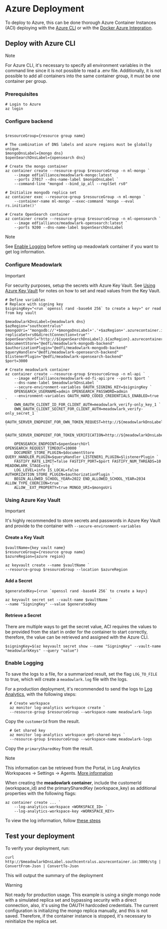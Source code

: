# Azure Deployment

To deploy to Azure, this can be done thorough Azure Container Instances (ACI)
deploying with the [Azure
CLI](https://learn.microsoft.com/en-us/cli/azure/install-azure-cli) or with the
[Docker Azure Integration](https://docs.docker.com/cloud/aci-integration/).

## Deploy with Azure CLI

> [!NOTE]
> For Azure CLI, it's necessary to specify all environment variables in the
> command line since it is not possible to read a .env file. Additionally, it is
> not possible to add all containers into the same container group, it must be one
> container per group.

### Prerequisites

```pwsh
# Login to Azure
az login
```

### Configure backend

```pwsh

$resourceGroup={resource group name}

# The combination of DNS labels and azure regions must be globally unique.
$mongoDnsLabel={mongo dns}
$openSearchDnsLabel={opensearch dns}

# Create the mongo container
az container create --resource-group $resourceGroup -n ml-mongo `
    --image edfialliance/meadowlark-mongo:latest `
    --ports 27017 --dns-name-label $mongoDnsLabel `
    --command-line "mongod --bind_ip_all --replSet rs0"

# Initialize mongodb replica set
az container exec --resource-group $resourceGroup -n ml-mongo `
    --container-name ml-mongo --exec-command 'mongo --eval rs.initiate()'

# Create OpenSearch container
az container create --resource-group $resourceGroup -n ml-opensearch `
    --image edfialliance/meadowlark-opensearch:latest `
    --ports 9200 --dns-name-label $openSearchDnsLabel

```

> [!NOTE]
> See [Enable Logging](#enable-logging) before setting up meadowlark
> container if you want to get log information.

### Configure Meadowlark

> [!IMPORTANT]
> For security purposes, setup the secrets with Azure Key Vault.
> See [Using Azure Key Vault](#using-azure-key-vault) for notes on how to set
> and read values from the Key Vault.

```pwsh
# Define variables
# Replace with signing key
$signingKey="<run `openssl rand -base64 256` to create a key>" or read from key vault

$meadowlarkDnsLabel={meadowlark dns}
$azRegion="southcentralus"
$mongoUri='"mongodb://'+$mongoDnsLabel+'.'+$azRegion+'.azurecontainer.io:27017/?replicaSet=rs0&directConnection=true"'
$openSearchUrl="http://${openSearchDnsLabel}.${azRegion}.azurecontainer.io:9200"
$documentStore="@edfi/meadowlark-mongodb-backend"
$authorizationPlugin="@edfi/meadowlark-mongodb-backend"
$queryHandler="@edfi/meadowlark-opensearch-backend"
$listenerPlugin="@edfi/meadowlark-opensearch-backend"
$port=3000

# Create meadowlark container
az container create --resource-group $resourceGroup -n ml-api `
    --image edfialliance/meadowlark-ed-fi-api:pre --ports $port `
    --dns-name-label $meadowlarkDnsLabel `
    --secure-environment-variables OAUTH_SIGNING_KEY=$signingKey `
    OPENSEARCH_USERNAME=admin OPENSEARCH_PASSWORD=admin `
    --environment-variables OAUTH_HARD_CODED_CREDENTIALS_ENABLED=true `
    OWN_OAUTH_CLIENT_ID_FOR_CLIENT_AUTH=meadowlark_verify-only_key_1 `
    OWN_OAUTH_CLIENT_SECRET_FOR_CLIENT_AUTH=meadowlark_verify-only_secret_1 `
    OAUTH_SERVER_ENDPOINT_FOR_OWN_TOKEN_REQUEST=http://${meadowlarkDnsLabel}.${azRegion}.azurecontainer.io:${port}/stg/oauth/token `
    OAUTH_SERVER_ENDPOINT_FOR_TOKEN_VERIFICATION=http://${meadowlarkDnsLabel}.${azRegion}.azurecontainer.io:${port}/stg/oauth/verify `
    OPENSEARCH_ENDPOINT=$openSearchUrl OPENSEARCH_REQUEST_TIMEOUT=10000 `
    DOCUMENT_STORE_PLUGIN=$documentStore QUERY_HANDLER_PLUGIN=$queryHandler LISTENER1_PLUGIN=$listenerPlugin `
    FASTIFY_RATE_LIMIT=false FASTIFY_PORT=$port FASTIFY_NUM_THREADS=10 MEADOWLARK_STAGE=stg `
    LOG_LEVEL=info IS_LOCAL=false AUTHORIZATION_STORE_PLUGIN=$authorizationPlugin `
    BEGIN_ALLOWED_SCHOOL_YEAR=2022 END_ALLOWED_SCHOOL_YEAR=2034 ALLOW_TYPE_COERCION=true `
    ALLOW__EXT_PROPERTY=true MONGO_URI=$mongoUri
```

### Using Azure Key Vault

> [!IMPORTANT]
> It's highly recommended to store secrets and passwords in Azure
> Key Vault and provide to the container with `--secure-environment-variables`

#### Create a Key Vault

```pwsh
$vaultName={key vault name}
$resourceGroup={resource group name}
$azureRegion={azure region}

az keyvault create --name $vaultName `
--resource-group $resourceGroup --location $azureRegion
```

#### Add a Secret

```pwsh
$generatedKey={<run `openssl rand -base64 256` to create a key>}

az keyvault secret set --vault-name $vaultName `
--name "SigningKey" --value $generatedKey
```

#### Retrieve a Secret

There are multiple ways to get the secret value, ACI requires the values to be
provided from the start in order for the container to start correctly,
therefore, the value can be retrieved and assigned with the Azure CLI.

```pwsh
$signingKey=$(az keyvault secret show --name "SigningKey" --vault-name "meadowlarkKeys" --query "value")
```

### Enable Logging

To save the logs to a file, for a summarized result, set the flag
`LOG_TO_FILE` to true, which will create a `meadowlark.log` file with the
logs.

For a production deployment, it's recommended to send the logs to [Log
Analytics](https://learn.microsoft.com/en-us/azure/azure-monitor/logs/log-analytics-tutorial),
with the following steps:

```pwsh
  # Create workspace
  az monitor log-analytics workspace create `
  --resource-group $resourceGroup --workspace-name meadowlark-logs
```

Copy the `customerId` from the result.

```pwsh
  # Get shared key
  az monitor log-analytics workspace get-shared-keys `
  --resource-group $resourceGroup --workspace-name meadowlark-logs
```

Copy the `primarySharedKey` from the result.

> [!NOTE]
> This information can be retrieved from the Portal, in Log Analytics
> Workspaces -> Settings -> Agents. [More
> information](https://learn.microsoft.com/en-us/azure/container-instances/container-instances-log-analytics#get-log-analytics-credentials)

When creating the **meadowlark container**, include the customerId
(workspace_id) and the primarySharedKey (workspace_key) as additional properties
with the following flags:

```pwsh
az container create ... `
    --log-analytics-workspace <WORKSPACE_ID> `
    --log-analytics-workspace-key <WORKSPACE_KEY>
```

To view the log information, follow [these
steps](https://learn.microsoft.com/en-us/azure/container-instances/container-instances-log-analytics#view-logs)

## Test your deployment

To verify your deployment, run:

```pwsh
curl http://$meadowlarkDnsLabel.southcentralus.azurecontainer.io:3000/stg | ConvertFrom-Json | ConvertTo-Json
```

This will output the summary of the deployment

> [!WARNING]
> Not ready for production usage. This example is using a single
> mongo node with a simulated replica set and bypassing security with a direct
> connection, also, it's using the OAUTH hardcoded credentials. The current
> configuration is initializing the mongo replica manually, and this is not
> saved. Therefore, if the container instance is stopped, it's necessary to
> reinitialize the replica set.
